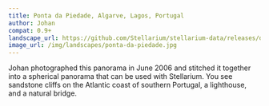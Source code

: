 ```yaml
---
title: Ponta da Piedade, Algarve, Lagos, Portugal
author: Johan
compat: 0.9+
landscape_url: https://github.com/Stellarium/stellarium-data/releases/download/landscapes/lagos.zip
image_url: /img/landscapes/ponta-da-piedade.jpg
---
```

Johan photographed this panorama in June 2006 and stitched it together into a spherical panorama that can be used with Stellarium.  You see sandstone cliffs on the Atlantic coast of southern Portugal, a lighthouse, and a natural bridge.